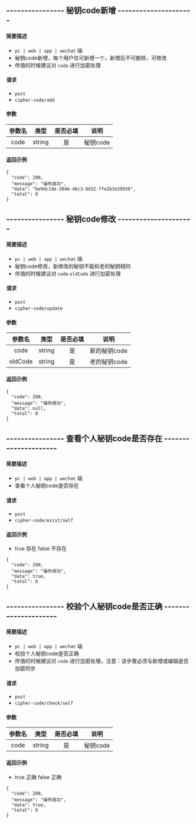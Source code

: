 
## ---------------- 秘钥code新增 ---------------------

#### 简要描述

- `pc | web | app | wechat` 端
- 秘钥code新增，每个用户仅可新增一个，新增后不可删除，可修改
- 传值的时候建议对 `code` 进行加密处理

#### 请求

- `post` 
- `cipher-code/add`

#### 参数

| 参数名 | 类型 | 是否必填 | 说明 |
|:---:|:---:|:---:|:---:|
| code | string | 是 | 秘钥code |

#### 返回示例

```
{
  "code": 200,
  "message": "操作成功",
  "data": "be9dc1de-2046-46c3-8d32-ffe2b3e29558",
  "total": 0
}
```

## ---------------- 秘钥code修改 ---------------------

#### 简要描述

- `pc | web | app | wechat` 端
- 秘钥code修改，新修改的秘钥不能和老的秘钥相同
- 传值的时候建议对 `code` `oldCode` 进行加密处理

#### 请求

- `post` 
- `cipher-code/update`

#### 参数

| 参数名 | 类型 | 是否必填 | 说明 |
|:---:|:---:|:---:|:---:|
| code | string | 是 | 新的秘钥code |
| oldCode | string | 是 | 老的秘钥code |

#### 返回示例

```
{
  "code": 200,
  "message": "操作成功",
  "data": null,
  "total": 0
}
```

## ---------------- 查看个人秘钥code是否存在 ---------------------

#### 简要描述

- `pc | web | app | wechat` 端
- 查看个人秘钥code是否存在

#### 请求

- `post` 
- `cipher-code/exist/self`

#### 返回示例

- true 存在 false 不存在

```
{
  "code": 200,
  "message": "操作成功",
  "data": true,
  "total": 0
}
```

## ---------------- 校验个人秘钥code是否正确 ---------------------

#### 简要描述

- `pc | web | app | wechat` 端
- 校验个人秘钥code是否正确
- 传值的时候建议对 `code` 进行加密处理，注意：该步骤必须与新增或编辑是否加密同步

#### 请求

- `post` 
- `cipher-code/check/self`

#### 参数

| 参数名 | 类型 | 是否必填 | 说明 |
|:---:|:---:|:---:|:---:|
| code | string | 是 | 秘钥code |

#### 返回示例

- true 正确 false 正确

```
{
  "code": 200,
  "message": "操作成功",
  "data": true,
  "total": 0
}
```
